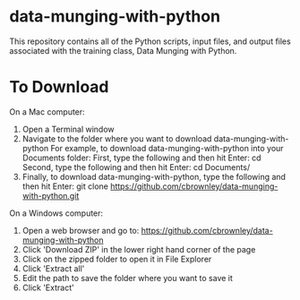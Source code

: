data-munging-with-python
========================

This repository contains all of the Python scripts, input files, and output files associated with the training class, Data Munging with Python.

To Download
========================
On a Mac computer: <br>
1. Open a Terminal window <br>
2. Navigate to the folder where you want to download data-munging-with-python
      For example, to download data-munging-with-python into your Documents folder:
          First, type the following and then hit Enter: cd
          Second, type the following and then hit Enter: cd Documents/
3. Finally, to download data-munging-with-python, type the following and then hit Enter:
      git clone https://github.com/cbrownley/data-munging-with-python.git

On a Windows computer:
1. Open a web browser and go to: https://github.com/cbrownley/data-munging-with-python
2. Click 'Download ZIP' in the lower right hand corner of the page
3. Click on the zipped folder to open it in File Explorer
4. Click 'Extract all'
5. Edit the path to save the folder where you want to save it
6. Click 'Extract'
